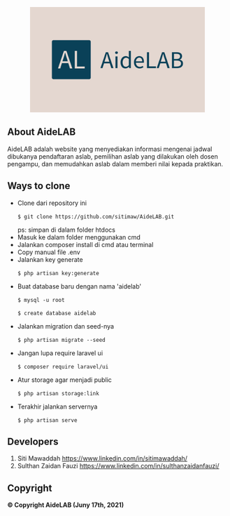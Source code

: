 <p align="center"><a><img src="public/img/logo/logo.png" width="400"></a></p>

## About AideLAB

AideLAB adalah website yang menyediakan informasi mengenai jadwal dibukanya pendaftaran aslab, pemilihan aslab yang dilakukan oleh dosen pengampu, dan memudahkan aslab dalam memberi nilai kepada praktikan.

## Ways to clone
<ul>
    <li>Clone dari repository ini<br>
        <pre><code>$ git clone https://github.com/sitimaw/AideLAB.git</code></pre>
        ps: simpan di dalam folder htdocs
    </li>
    <li>Masuk ke dalam folder menggunakan cmd</li>
    <li>Jalankan composer install di cmd atau terminal</li>
    <li>Copy manual file .env</li>
    <li>Jalankan key generate<br>
        <pre><code>$ php artisan key:generate</code></pre>
    </li>
    <li>Buat database baru dengan nama 'aidelab'<br>
        <pre><code>$ mysql -u root</code></pre>
        <pre><code>$ create database aidelab</code></pre>
    </li>
    <li>Jalankan migration dan seed-nya<br>
        <pre><code>$ php artisan migrate --seed</code></pre>
    </li>
    <li>Jangan lupa require laravel ui<br>
        <pre><code>$ composer require laravel/ui</code></pre>
    </li>
    <li>Atur storage agar menjadi public<br>
        <pre><code>$ php artisan storage:link</code></pre>
    </li>
    <li>Terakhir jalankan servernya<br>
        <pre><code>$ php artisan serve</code></pre>
    </li>
</ul>

## Developers
1. Siti Mawaddah <a>https://www.linkedin.com/in/sitimawaddah/</a>
2. Sulthan Zaidan Fauzi <a>https://www.linkedin.com/in/sulthanzaidanfauzi/</a>

## Copyright
<b>&copy; Copyright AideLAB (Juny 17th, 2021)</b>
